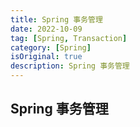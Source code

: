 ```yaml
---
title: Spring 事务管理
date: 2022-10-09
tag: [Spring, Transaction]
category: [Spring]
isOriginal: true
description: Spring 事务管理
---
```


## Spring 事务管理